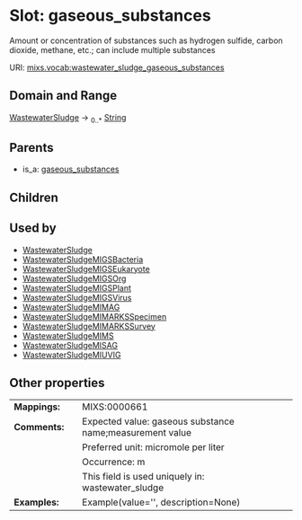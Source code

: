 
# Slot: gaseous_substances


Amount or concentration of substances such as hydrogen sulfide, carbon dioxide, methane, etc.; can include multiple substances

URI: [mixs.vocab:wastewater_sludge_gaseous_substances](https://w3id.org/mixs/vocab/wastewater_sludge_gaseous_substances)


## Domain and Range

[WastewaterSludge](WastewaterSludge.md) &#8594;  <sub>0..\*</sub> [String](types/String.md)

## Parents

 *  is_a: [gaseous_substances](gaseous_substances.md)

## Children


## Used by

 * [WastewaterSludge](WastewaterSludge.md)
 * [WastewaterSludgeMIGSBacteria](WastewaterSludgeMIGSBacteria.md)
 * [WastewaterSludgeMIGSEukaryote](WastewaterSludgeMIGSEukaryote.md)
 * [WastewaterSludgeMIGSOrg](WastewaterSludgeMIGSOrg.md)
 * [WastewaterSludgeMIGSPlant](WastewaterSludgeMIGSPlant.md)
 * [WastewaterSludgeMIGSVirus](WastewaterSludgeMIGSVirus.md)
 * [WastewaterSludgeMIMAG](WastewaterSludgeMIMAG.md)
 * [WastewaterSludgeMIMARKSSpecimen](WastewaterSludgeMIMARKSSpecimen.md)
 * [WastewaterSludgeMIMARKSSurvey](WastewaterSludgeMIMARKSSurvey.md)
 * [WastewaterSludgeMIMS](WastewaterSludgeMIMS.md)
 * [WastewaterSludgeMISAG](WastewaterSludgeMISAG.md)
 * [WastewaterSludgeMIUVIG](WastewaterSludgeMIUVIG.md)

## Other properties

|  |  |  |
| --- | --- | --- |
| **Mappings:** | | MIXS:0000661 |
| **Comments:** | | Expected value: gaseous substance name;measurement value |
|  | | Preferred unit: micromole per liter |
|  | | Occurrence: m |
|  | | This field is used uniquely in: wastewater_sludge |
| **Examples:** | | Example(value='', description=None) |

